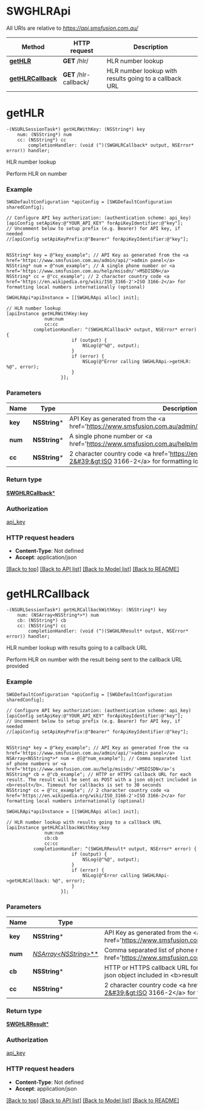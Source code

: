 # SWGHLRApi

All URIs are relative to *https://api.smsfusion.com.au/*

Method | HTTP request | Description
------------- | ------------- | -------------
[**getHLR**](SWGHLRApi.md#gethlr) | **GET** /hlr/ | HLR number lookup
[**getHLRCallback**](SWGHLRApi.md#gethlrcallback) | **GET** /hlr-callback/ | HLR number lookup with results going to a callback URL


# **getHLR**
```objc
-(NSURLSessionTask*) getHLRWithKey: (NSString*) key
    num: (NSString*) num
    cc: (NSString*) cc
        completionHandler: (void (^)(SWGHLRCallback* output, NSError* error)) handler;
```

HLR number lookup

Perform HLR on number

### Example 
```objc
SWGDefaultConfiguration *apiConfig = [SWGDefaultConfiguration sharedConfig];

// Configure API key authorization: (authentication scheme: api_key)
[apiConfig setApiKey:@"YOUR_API_KEY" forApiKeyIdentifier:@"key"];
// Uncomment below to setup prefix (e.g. Bearer) for API key, if needed
//[apiConfig setApiKeyPrefix:@"Bearer" forApiKeyIdentifier:@"key"];


NSString* key = @"key_example"; // API Key as generated from the <a href='https://www.smsfusion.com.au/admin/api/'>admin panel</a>
NSString* num = @"num_example"; // A single phone number or <a href='https://www.smsfusion.com.au/help/msisdn/'>MSDISDN</a>
NSString* cc = @"cc_example"; // 2 character country code <a href='https://en.wikipedia.org/wiki/ISO_3166-2'>ISO 3166-2</a> for formatting local numbers internationally (optional)

SWGHLRApi*apiInstance = [[SWGHLRApi alloc] init];

// HLR number lookup
[apiInstance getHLRWithKey:key
              num:num
              cc:cc
          completionHandler: ^(SWGHLRCallback* output, NSError* error) {
                        if (output) {
                            NSLog(@"%@", output);
                        }
                        if (error) {
                            NSLog(@"Error calling SWGHLRApi->getHLR: %@", error);
                        }
                    }];
```

### Parameters

Name | Type | Description  | Notes
------------- | ------------- | ------------- | -------------
 **key** | **NSString***| API Key as generated from the &lt;a href&#x3D;&#39;https://www.smsfusion.com.au/admin/api/&#39;&gt;admin panel&lt;/a&gt; | 
 **num** | **NSString***| A single phone number or &lt;a href&#x3D;&#39;https://www.smsfusion.com.au/help/msisdn/&#39;&gt;MSDISDN&lt;/a&gt; | 
 **cc** | **NSString***| 2 character country code &lt;a href&#x3D;&#39;https://en.wikipedia.org/wiki/ISO_3166-2&#39;&gt;ISO 3166-2&lt;/a&gt; for formatting local numbers internationally | [optional] 

### Return type

[**SWGHLRCallback***](SWGHLRCallback.md)

### Authorization

[api_key](../README.md#api_key)

### HTTP request headers

 - **Content-Type**: Not defined
 - **Accept**: application/json

[[Back to top]](#) [[Back to API list]](../README.md#documentation-for-api-endpoints) [[Back to Model list]](../README.md#documentation-for-models) [[Back to README]](../README.md)

# **getHLRCallback**
```objc
-(NSURLSessionTask*) getHLRCallbackWithKey: (NSString*) key
    num: (NSArray<NSString*>*) num
    cb: (NSString*) cb
    cc: (NSString*) cc
        completionHandler: (void (^)(SWGHLRResult* output, NSError* error)) handler;
```

HLR number lookup with results going to a callback URL

Perform HLR on number with the result being sent to the callback URL provided

### Example 
```objc
SWGDefaultConfiguration *apiConfig = [SWGDefaultConfiguration sharedConfig];

// Configure API key authorization: (authentication scheme: api_key)
[apiConfig setApiKey:@"YOUR_API_KEY" forApiKeyIdentifier:@"key"];
// Uncomment below to setup prefix (e.g. Bearer) for API key, if needed
//[apiConfig setApiKeyPrefix:@"Bearer" forApiKeyIdentifier:@"key"];


NSString* key = @"key_example"; // API Key as generated from the <a href='https://www.smsfusion.com.au/admin/api/'>admin panel</a>
NSArray<NSString*>* num = @[@"num_example"]; // Comma separated list of phone numbers or <a href='https://www.smsfusion.com.au/help/msisdn/'>MSDISDN</a>'s
NSString* cb = @"cb_example"; // HTTP or HTTPS callback URL for each result. The result will be sent as POST with a json object included in <b>result</b>. Timeout for callbacks is set to 30 seconds
NSString* cc = @"cc_example"; // 2 character country code <a href='https://en.wikipedia.org/wiki/ISO_3166-2'>ISO 3166-2</a> for formatting local numbers internationally (optional)

SWGHLRApi*apiInstance = [[SWGHLRApi alloc] init];

// HLR number lookup with results going to a callback URL
[apiInstance getHLRCallbackWithKey:key
              num:num
              cb:cb
              cc:cc
          completionHandler: ^(SWGHLRResult* output, NSError* error) {
                        if (output) {
                            NSLog(@"%@", output);
                        }
                        if (error) {
                            NSLog(@"Error calling SWGHLRApi->getHLRCallback: %@", error);
                        }
                    }];
```

### Parameters

Name | Type | Description  | Notes
------------- | ------------- | ------------- | -------------
 **key** | **NSString***| API Key as generated from the &lt;a href&#x3D;&#39;https://www.smsfusion.com.au/admin/api/&#39;&gt;admin panel&lt;/a&gt; | 
 **num** | [**NSArray&lt;NSString*&gt;***](NSString*.md)| Comma separated list of phone numbers or &lt;a href&#x3D;&#39;https://www.smsfusion.com.au/help/msisdn/&#39;&gt;MSDISDN&lt;/a&gt;&#39;s | 
 **cb** | **NSString***| HTTP or HTTPS callback URL for each result. The result will be sent as POST with a json object included in &lt;b&gt;result&lt;/b&gt;. Timeout for callbacks is set to 30 seconds | 
 **cc** | **NSString***| 2 character country code &lt;a href&#x3D;&#39;https://en.wikipedia.org/wiki/ISO_3166-2&#39;&gt;ISO 3166-2&lt;/a&gt; for formatting local numbers internationally | [optional] 

### Return type

[**SWGHLRResult***](SWGHLRResult.md)

### Authorization

[api_key](../README.md#api_key)

### HTTP request headers

 - **Content-Type**: Not defined
 - **Accept**: application/json

[[Back to top]](#) [[Back to API list]](../README.md#documentation-for-api-endpoints) [[Back to Model list]](../README.md#documentation-for-models) [[Back to README]](../README.md)

